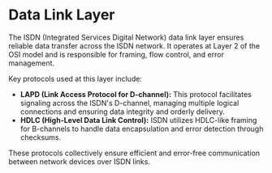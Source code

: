 # Data Link Layer

The ISDN (Integrated Services Digital Network) data link layer ensures reliable data transfer across the ISDN network. It operates at Layer 2 of the OSI model and is responsible for framing, flow control, and error management.&#x20;

Key protocols used at this layer include:

* **LAPD (Link Access Protocol for D-channel):** This protocol facilitates signaling across the ISDN's D-channel, managing multiple logical connections and ensuring data integrity and orderly delivery.
* **HDLC (High-Level Data Link Control):** ISDN utilizes HDLC-like framing for B-channels to handle data encapsulation and error detection through checksums.

These protocols collectively ensure efficient and error-free communication between network devices over ISDN links.
